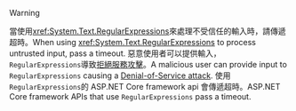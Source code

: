 > [!WARNING]
> <span data-ttu-id="6ae85-101">當使用<xref:System.Text.RegularExpressions>來處理不受信任的輸入時，請傳遞超時。</span><span class="sxs-lookup"><span data-stu-id="6ae85-101">When using <xref:System.Text.RegularExpressions> to process untrusted input, pass a timeout.</span></span> <span data-ttu-id="6ae85-102">惡意使用者可以提供輸入， `RegularExpressions`導致[拒絕服務攻擊](https://www.us-cert.gov/ncas/tips/ST04-015)。</span><span class="sxs-lookup"><span data-stu-id="6ae85-102">A malicious user can provide input to `RegularExpressions` causing a [Denial-of-Service attack](https://www.us-cert.gov/ncas/tips/ST04-015).</span></span> <span data-ttu-id="6ae85-103">使用`RegularExpressions`的 ASP.NET Core framework api 會傳遞超時。</span><span class="sxs-lookup"><span data-stu-id="6ae85-103">ASP.NET Core framework APIs that use `RegularExpressions` pass a timeout.</span></span>